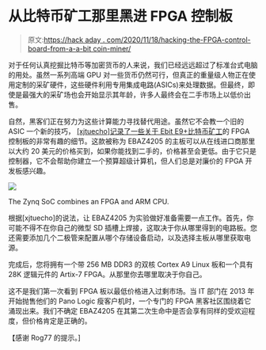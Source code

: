 # 从比特币矿工那里黑进 FPGA 控制板

> 原文:[https://hack aday . com/2020/11/18/hacking-the-FPGA-control-board-from-a-a-bit coin-miner/](https://hackaday.com/2020/11/18/hacking-the-fpga-control-board-from-a-bitcoin-miner/)

对于任何认真挖掘比特币等加密货币的人来说，我们已经远远超过了标准台式电脑的用处。虽然一系列高端 GPU 对一些货币仍然可行，但真正的重量级人物正在使用定制的采矿硬件，这些硬件利用专用集成电路(ASICs)来处理数据。但最终，即使是最强大的采矿场也会开始显示其年龄，许多人最终会在二手市场上以低价出售。

自然，黑客们正在努力为这些计算能力寻找替代用途。虽然它不会教一个旧的 ASIC 一个新的技巧， [[xjtuecho]记录了一些关于 Ebit E9+比特币矿工](https://github.com/xjtuecho/EBAZ4205)的 FPGA 控制板的非常有趣的细节。这款被称为 EBAZ4205 的主板可以从在线进口商那里以大约 20 美元的价格买到，如果你能找到二手的，价格甚至会更低。由于它只是控制器，它不会帮助你建立一个预算超级计算机，但人们总是对廉价的 FPGA 开发板感兴趣。

[![](../Images/864e970b7f27fbfcc75332450bdf6d43.png)](https://hackaday.com/wp-content/uploads/2020/11/btcfpga_detail.jpg)

The Zynq SoC combines an FPGA and ARM CPU.

根据[xjtuecho]的说法，让 EBAZ4205 为实验做好准备需要一点工作。首先，你可能不得不在你自己的微型 SD 插槽上焊接，这取决于你从哪里得到的电路板。您还需要添加几个二极管来配置从哪个存储设备启动，以及选择主板从哪里获取电源。

完成后，您将拥有一个带 256 MB DDR3 的双核 Cortex A9 Linux 板和一个具有 28K 逻辑元件的 Artix-7 FPGA。从那里你去哪里取决于你自己。

这不是我们第一次看到 FPGA 板以最低价格进入过剩市场。当 IT 部门在 2013 年开始抛售他们的 Pano Logic 瘦客户机时，一个专门的 FPGA 黑客社区围绕着它涌现出来。我们不确定 EBAZ4205 在其第二次生命中是否会享有同样的受欢迎程度，但价格肯定是正确的。

【感谢 Rog77 的提示。]
